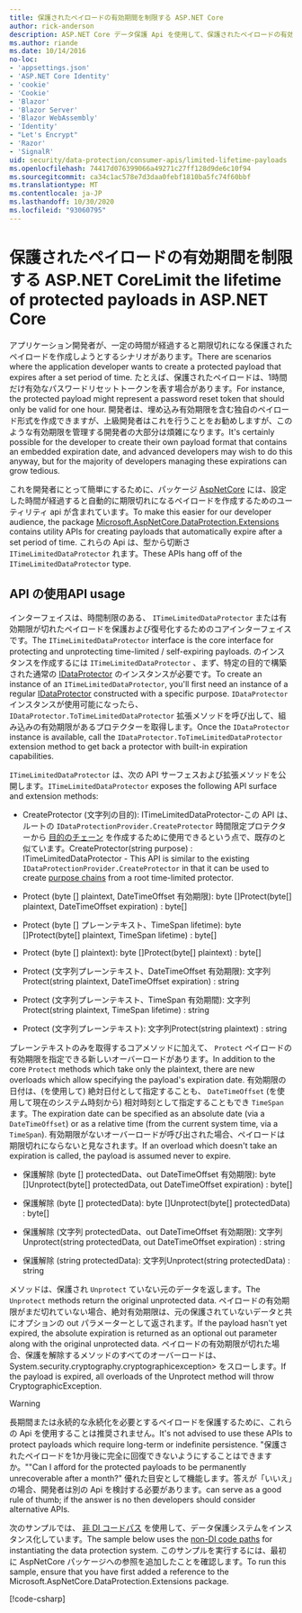 ```yaml
---
title: 保護されたペイロードの有効期間を制限する ASP.NET Core
author: rick-anderson
description: ASP.NET Core データ保護 Api を使用して、保護されたペイロードの有効期間を制限する方法について説明します。
ms.author: riande
ms.date: 10/14/2016
no-loc:
- 'appsettings.json'
- 'ASP.NET Core Identity'
- 'cookie'
- 'Cookie'
- 'Blazor'
- 'Blazor Server'
- 'Blazor WebAssembly'
- 'Identity'
- "Let's Encrypt"
- 'Razor'
- 'SignalR'
uid: security/data-protection/consumer-apis/limited-lifetime-payloads
ms.openlocfilehash: 74417d076399066a49271c27ff128d9de6c10f94
ms.sourcegitcommit: ca34c1ac578e7d3daa0febf1810ba5fc74f60bbf
ms.translationtype: MT
ms.contentlocale: ja-JP
ms.lasthandoff: 10/30/2020
ms.locfileid: "93060795"
---
```

# <a name="limit-the-lifetime-of-protected-payloads-in-aspnet-core"></a><span data-ttu-id="bdceb-103">保護されたペイロードの有効期間を制限する ASP.NET Core</span><span class="sxs-lookup"><span data-stu-id="bdceb-103">Limit the lifetime of protected payloads in ASP.NET Core</span></span>

<span data-ttu-id="bdceb-104">アプリケーション開発者が、一定の時間が経過すると期限切れになる保護されたペイロードを作成しようとするシナリオがあります。</span><span class="sxs-lookup"><span data-stu-id="bdceb-104">There are scenarios where the application developer wants to create a protected payload that expires after a set period of time.</span></span> <span data-ttu-id="bdceb-105">たとえば、保護されたペイロードは、1時間だけ有効なパスワードリセットトークンを表す場合があります。</span><span class="sxs-lookup"><span data-stu-id="bdceb-105">For instance, the protected payload might represent a password reset token that should only be valid for one hour.</span></span> <span data-ttu-id="bdceb-106">開発者は、埋め込み有効期限を含む独自のペイロード形式を作成できますが、上級開発者はこれを行うことをお勧めしますが、このような有効期限を管理する開発者の大部分は煩雑になります。</span><span class="sxs-lookup"><span data-stu-id="bdceb-106">It's certainly possible for the developer to create their own payload format that contains an embedded expiration date, and advanced developers may wish to do this anyway, but for the majority of developers managing these expirations can grow tedious.</span></span>

<span data-ttu-id="bdceb-107">これを開発者にとって簡単にするために、パッケージ [AspNetCore](https://www.nuget.org/packages/Microsoft.AspNetCore.DataProtection.Extensions/) には、設定した時間が経過すると自動的に期限切れになるペイロードを作成するためのユーティリティ api が含まれています。</span><span class="sxs-lookup"><span data-stu-id="bdceb-107">To make this easier for our developer audience, the package [Microsoft.AspNetCore.DataProtection.Extensions](https://www.nuget.org/packages/Microsoft.AspNetCore.DataProtection.Extensions/) contains utility APIs for creating payloads that automatically expire after a set period of time.</span></span> <span data-ttu-id="bdceb-108">これらの Api は、型から切断さ `ITimeLimitedDataProtector` れます。</span><span class="sxs-lookup"><span data-stu-id="bdceb-108">These APIs hang off of the `ITimeLimitedDataProtector` type.</span></span>

## <a name="api-usage"></a><span data-ttu-id="bdceb-109">API の使用</span><span class="sxs-lookup"><span data-stu-id="bdceb-109">API usage</span></span>

<span data-ttu-id="bdceb-110">インターフェイスは、時間制限のある、 `ITimeLimitedDataProtector` または有効期限が切れたペイロードを保護および復号化するためのコアインターフェイスです。</span><span class="sxs-lookup"><span data-stu-id="bdceb-110">The `ITimeLimitedDataProtector` interface is the core interface for protecting and unprotecting time-limited / self-expiring payloads.</span></span> <span data-ttu-id="bdceb-111">のインスタンスを作成するには `ITimeLimitedDataProtector` 、まず、特定の目的で構築された通常の [IDataProtector](xref:security/data-protection/consumer-apis/overview) のインスタンスが必要です。</span><span class="sxs-lookup"><span data-stu-id="bdceb-111">To create an instance of an `ITimeLimitedDataProtector`, you'll first need an instance of a regular [IDataProtector](xref:security/data-protection/consumer-apis/overview) constructed with a specific purpose.</span></span> <span data-ttu-id="bdceb-112">`IDataProtector`インスタンスが使用可能になったら、 `IDataProtector.ToTimeLimitedDataProtector` 拡張メソッドを呼び出して、組み込みの有効期限があるプロテクターを取得します。</span><span class="sxs-lookup"><span data-stu-id="bdceb-112">Once the `IDataProtector` instance is available, call the `IDataProtector.ToTimeLimitedDataProtector` extension method to get back a protector with built-in expiration capabilities.</span></span>

<span data-ttu-id="bdceb-113">`ITimeLimitedDataProtector` は、次の API サーフェスおよび拡張メソッドを公開します。</span><span class="sxs-lookup"><span data-stu-id="bdceb-113">`ITimeLimitedDataProtector` exposes the following API surface and extension methods:</span></span>

* <span data-ttu-id="bdceb-114">CreateProtector (文字列の目的): ITimeLimitedDataProtector-この API は、ルートの `IDataProtectionProvider.CreateProtector` 時間限定プロテクターから [目的のチェーン](xref:security/data-protection/consumer-apis/purpose-strings) を作成するために使用できるという点で、既存のと似ています。</span><span class="sxs-lookup"><span data-stu-id="bdceb-114">CreateProtector(string purpose) : ITimeLimitedDataProtector - This API is similar to the existing `IDataProtectionProvider.CreateProtector` in that it can be used to create [purpose chains](xref:security/data-protection/consumer-apis/purpose-strings) from a root time-limited protector.</span></span>

* <span data-ttu-id="bdceb-115">Protect (byte [] plaintext, DateTimeOffset 有効期限): byte []</span><span class="sxs-lookup"><span data-stu-id="bdceb-115">Protect(byte[] plaintext, DateTimeOffset expiration) : byte[]</span></span>

* <span data-ttu-id="bdceb-116">Protect (byte [] プレーンテキスト、TimeSpan lifetime): byte []</span><span class="sxs-lookup"><span data-stu-id="bdceb-116">Protect(byte[] plaintext, TimeSpan lifetime) : byte[]</span></span>

* <span data-ttu-id="bdceb-117">Protect (byte [] plaintext): byte []</span><span class="sxs-lookup"><span data-stu-id="bdceb-117">Protect(byte[] plaintext) : byte[]</span></span>

* <span data-ttu-id="bdceb-118">Protect (文字列プレーンテキスト、DateTimeOffset 有効期限): 文字列</span><span class="sxs-lookup"><span data-stu-id="bdceb-118">Protect(string plaintext, DateTimeOffset expiration) : string</span></span>

* <span data-ttu-id="bdceb-119">Protect (文字列プレーンテキスト、TimeSpan 有効期間): 文字列</span><span class="sxs-lookup"><span data-stu-id="bdceb-119">Protect(string plaintext, TimeSpan lifetime) : string</span></span>

* <span data-ttu-id="bdceb-120">Protect (文字列プレーンテキスト): 文字列</span><span class="sxs-lookup"><span data-stu-id="bdceb-120">Protect(string plaintext) : string</span></span>

<span data-ttu-id="bdceb-121">プレーンテキストのみを取得するコアメソッドに加えて、 `Protect` ペイロードの有効期限を指定できる新しいオーバーロードがあります。</span><span class="sxs-lookup"><span data-stu-id="bdceb-121">In addition to the core `Protect` methods which take only the plaintext, there are new overloads which allow specifying the payload's expiration date.</span></span> <span data-ttu-id="bdceb-122">有効期限の日付は、(を使用して) 絶対日付として指定することも、 `DateTimeOffset` (を使用して現在のシステム時刻から) 相対時刻として指定することもでき `TimeSpan` ます。</span><span class="sxs-lookup"><span data-stu-id="bdceb-122">The expiration date can be specified as an absolute date (via a `DateTimeOffset`) or as a relative time (from the current system time, via a `TimeSpan`).</span></span> <span data-ttu-id="bdceb-123">有効期限がないオーバーロードが呼び出された場合、ペイロードは期限切れにならないと見なされます。</span><span class="sxs-lookup"><span data-stu-id="bdceb-123">If an overload which doesn't take an expiration is called, the payload is assumed never to expire.</span></span>

* <span data-ttu-id="bdceb-124">保護解除 (byte [] protectedData、out DateTimeOffset 有効期限): byte []</span><span class="sxs-lookup"><span data-stu-id="bdceb-124">Unprotect(byte[] protectedData, out DateTimeOffset expiration) : byte[]</span></span>

* <span data-ttu-id="bdceb-125">保護解除 (byte [] protectedData): byte []</span><span class="sxs-lookup"><span data-stu-id="bdceb-125">Unprotect(byte[] protectedData) : byte[]</span></span>

* <span data-ttu-id="bdceb-126">保護解除 (文字列 protectedData、out DateTimeOffset 有効期限): 文字列</span><span class="sxs-lookup"><span data-stu-id="bdceb-126">Unprotect(string protectedData, out DateTimeOffset expiration) : string</span></span>

* <span data-ttu-id="bdceb-127">保護解除 (string protectedData): 文字列</span><span class="sxs-lookup"><span data-stu-id="bdceb-127">Unprotect(string protectedData) : string</span></span>

<span data-ttu-id="bdceb-128">メソッドは、保護され `Unprotect` ていない元のデータを返します。</span><span class="sxs-lookup"><span data-stu-id="bdceb-128">The `Unprotect` methods return the original unprotected data.</span></span> <span data-ttu-id="bdceb-129">ペイロードの有効期限がまだ切れていない場合、絶対有効期限は、元の保護されていないデータと共にオプションの out パラメーターとして返されます。</span><span class="sxs-lookup"><span data-stu-id="bdceb-129">If the payload hasn't yet expired, the absolute expiration is returned as an optional out parameter along with the original unprotected data.</span></span> <span data-ttu-id="bdceb-130">ペイロードの有効期限が切れた場合、保護を解除するメソッドのすべてのオーバーロードは、System.security.cryptography.cryptographicexception> をスローします。</span><span class="sxs-lookup"><span data-stu-id="bdceb-130">If the payload is expired, all overloads of the Unprotect method will throw CryptographicException.</span></span>

>[!WARNING]
> <span data-ttu-id="bdceb-131">長期間または永続的な永続化を必要とするペイロードを保護するために、これらの Api を使用することは推奨されません。</span><span class="sxs-lookup"><span data-stu-id="bdceb-131">It's not advised to use these APIs to protect payloads which require long-term or indefinite persistence.</span></span> <span data-ttu-id="bdceb-132">"保護されたペイロードを1か月後に完全に回復できないようにすることはできますか。"</span><span class="sxs-lookup"><span data-stu-id="bdceb-132">"Can I afford for the protected payloads to be permanently unrecoverable after a month?"</span></span> <span data-ttu-id="bdceb-133">優れた目安として機能します。答えが「いいえ」の場合、開発者は別の Api を検討する必要があります。</span><span class="sxs-lookup"><span data-stu-id="bdceb-133">can serve as a good rule of thumb; if the answer is no then developers should consider alternative APIs.</span></span>

<span data-ttu-id="bdceb-134">次のサンプルでは、 [非 DI コードパス](xref:security/data-protection/configuration/non-di-scenarios) を使用して、データ保護システムをインスタンス化しています。</span><span class="sxs-lookup"><span data-stu-id="bdceb-134">The sample below uses the [non-DI code paths](xref:security/data-protection/configuration/non-di-scenarios) for instantiating the data protection system.</span></span> <span data-ttu-id="bdceb-135">このサンプルを実行するには、最初に AspNetCore パッケージへの参照を追加したことを確認します。</span><span class="sxs-lookup"><span data-stu-id="bdceb-135">To run this sample, ensure that you have first added a reference to the Microsoft.AspNetCore.DataProtection.Extensions package.</span></span>

[!code-csharp[](limited-lifetime-payloads/samples/limitedlifetimepayloads.cs)]
